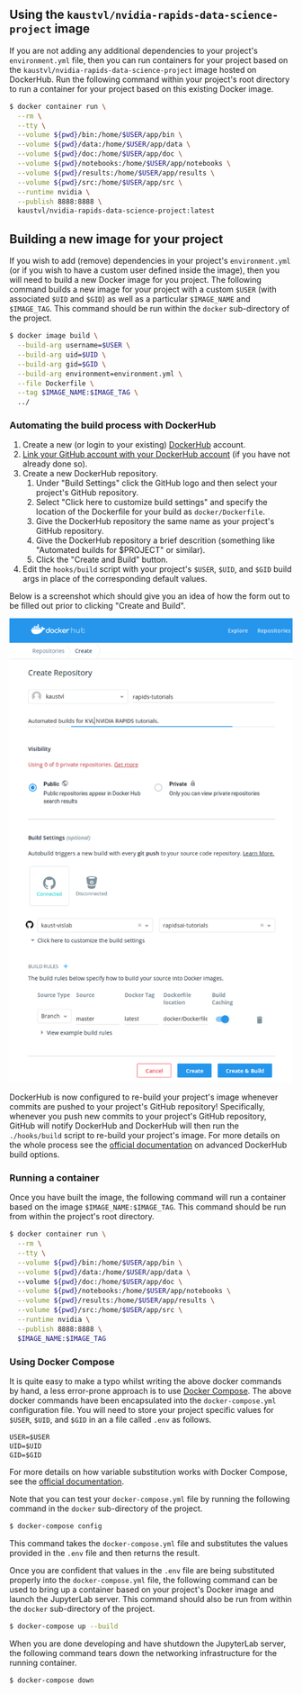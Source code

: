 ## Using the `kaustvl/nvidia-rapids-data-science-project` image

If you are not adding any additional dependencies to your project's `environment.yml` file, then you can run containers for your project based on the `kaustvl/nvidia-rapids-data-science-project` image hosted on DockerHub. Run the following command within your project's root directory to run a container for your project based on this existing Docker image.

```bash
$ docker container run \
  --rm \
  --tty \
  --volume ${pwd}/bin:/home/$USER/app/bin \
  --volume ${pwd}/data:/home/$USER/app/data \
  --volume ${pwd}/doc:/home/$USER/app/doc \
  --volume ${pwd}/notebooks:/home/$USER/app/notebooks \
  --volume ${pwd}/results:/home/$USER/app/results \
  --volume ${pwd}/src:/home/$USER/app/src \
  --runtime nvidia \
  --publish 8888:8888 \
  kaustvl/nvidia-rapids-data-science-project:latest
```

## Building a new image for your project

If you wish to add (remove) dependencies in your project's `environment.yml` (or if you wish to have a custom user defined inside the image), then you will need to build a new Docker image for you project. The following command builds a new image for your project with a custom `$USER` (with associated `$UID` and `$GID`) as well as a particular `$IMAGE_NAME` and `$IMAGE_TAG`. This command should be run within the `docker` sub-directory of the project.

```bash
$ docker image build \
  --build-arg username=$USER \
  --build-arg uid=$UID \
  --build-arg gid=$GID \
  --build-arg environment=environment.yml \
  --file Dockerfile \
  --tag $IMAGE_NAME:$IMAGE_TAG \
  ../
```

### Automating the build process with DockerHub

1. Create a new (or login to your existing) [DockerHub](https://hub.docker.com) account.
2. [Link your GitHub account with your DockerHub account](https://docs.docker.com/docker-hub/builds/link-source/) (if you have not already done so).
3. Create a new DockerHub repository.
   1. Under "Build Settings" click the GitHub logo and then select your project's GitHub repository.
   2. Select "Click here to customize build settings" and specify the location of the Dockerfile for your build as `docker/Dockerfile`.
   3. Give the DockerHub repository the same name as your project's GitHub repository.
   4. Give the DockerHub repository a brief descrition (something like "Automated builds for $PROJECT" or similar).
   5. Click the "Create and Build" button.
4. Edit the `hooks/build` script with your project's `$USER`, `$UID`, and `$GID` build args in place of the corresponding default values.

Below is a screenshot which should give you an idea of how the form out to be filled out prior to clicking "Create and Build".

![Creating a new DockerHub repository for your project](./img/creating-dockerhub-repo-screenshot.png)

DockerHub is now configured to re-build your project's image whenever commits are pushed to your project's GitHub repository! Specifically, whenever you push new commits to your project's GitHub repository, GitHub will notify DockerHub and DockerHub will then run the `./hooks/build` script to re-build your project's image. For more details on the whole process see the [official documentation](https://docs.docker.com/docker-hub/builds/advanced/#build-hook-examples) on advanced DockerHub build options.

### Running a container

Once you have built the image, the following command will run a container based on the image `$IMAGE_NAME:$IMAGE_TAG`. This command should be run from within the project's root directory.

```bash
$ docker container run \
  --rm \
  --tty \
  --volume ${pwd}/bin:/home/$USER/app/bin \
  --volume ${pwd}/data:/home/$USER/app/data \ 
  --volume ${pwd}/doc:/home/$USER/app/doc \
  --volume ${pwd}/notebooks:/home/$USER/app/notebooks \
  --volume ${pwd}/results:/home/$USER/app/results \
  --volume ${pwd}/src:/home/$USER/app/src \
  --runtime nvidia \
  --publish 8888:8888 \
  $IMAGE_NAME:$IMAGE_TAG
```

### Using Docker Compose

It is quite easy to make a typo whilst writing the above docker commands by hand, a less error-prone approach is to use [Docker Compose](https://docs.docker.com/compose/). The above docker commands have been encapsulated into the `docker-compose.yml` configuration file. You will need to store your project specific values for `$USER`, `$UID`, and `$GID` in an a file called `.env` as follows. 

```
USER=$USER
UID=$UID
GID=$GID
```

For more details on how variable substitution works with Docker Compose, see the [official documentation](https://docs.docker.com/compose/environment-variables/#the-env-file).

Note that you can test your `docker-compose.yml` file by running the following command in the `docker` sub-directory of the project.

```bash
$ docker-compose config
```

This command takes the `docker-compose.yml` file and substitutes the values provided in the `.env` file and then returns the result.

Once you are confident that values in the `.env` file are being substituted properly into the `docker-compose.yml` file, the following command can be used to bring up a container based on your project's Docker image and launch the JupyterLab server. This command should also be run from within the `docker` sub-directory of the project.

```bash
$ docker-compose up --build
```

When you are done developing and have shutdown the JupyterLab server, the following command tears down the networking infrastructure for the running container.

```bash
$ docker-compose down
```
